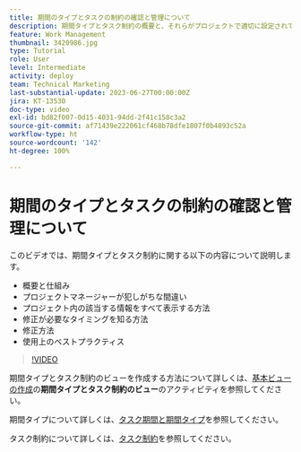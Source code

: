 ```yaml
---
title: 期間のタイプとタスクの制約の確認と管理について
description: 期間タイプとタスク制約の概要と、それらがプロジェクトで適切に設定されていることを確認する方法について説明します。
feature: Work Management
thumbnail: 3420986.jpg
type: Tutorial
role: User
level: Intermediate
activity: deploy
team: Technical Marketing
last-substantial-update: 2023-06-27T00:00:00Z
jira: KT-13530
doc-type: video
exl-id: bd82f007-0d15-4031-94dd-2f41c158c3a2
source-git-commit: af71439e222061cf468b78dfe1807f0b4893c52a
workflow-type: ht
source-wordcount: '142'
ht-degree: 100%

---
```


# 期間のタイプとタスクの制約の確認と管理について

このビデオでは、期間タイプとタスク制約に関する以下の内容について説明します。

* 概要と仕組み
* プロジェクトマネージャーが犯しがちな間違い
* プロジェクト内の該当する情報をすべて表示する方法
* 修正が必要なタイミングを知る方法
* 修正方法
* 使用上のベストプラクティス


>[!VIDEO](https://video.tv.adobe.com/v/3420986/?quality=12&learn=on)


期間タイプとタスク制約のビューを作成する方法について詳しくは、[基本ビューの作成](https://experienceleague.adobe.com/docs/workfront-learn/tutorials-workfront/reporting/basic-reporting/create-a-basic-view.html?lang=ja)の&#x200B;**期間タイプとタスク制約のビュー**&#x200B;のアクティビティを参照してください。

期間タイプについて詳しくは、[タスク期間と期間タイプ](https://experienceleague.adobe.com/docs/workfront/using/manage-work/tasks/task-duration-and-duration-types/task-duration-duration-type.html?lang=ja)を参照してください。

タスク制約について詳しくは、[タスク制約](https://experienceleague.adobe.com/docs/workfront/using/manage-work/tasks/task-constraints/task-constraints.html?lang=ja)を参照してください。
